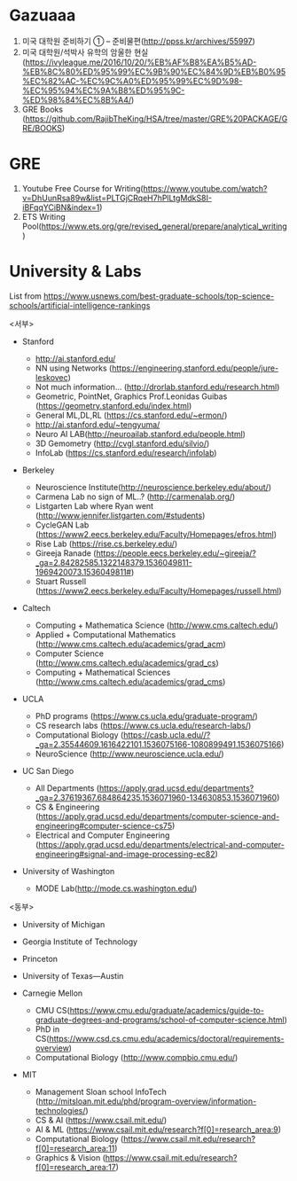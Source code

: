 # Gazuaaa

1. 미국 대학원 준비하기 ① – 준비물편(http://ppss.kr/archives/55997)
2. 미국 대학원/석박사 유학의 암울한 현실(https://ivyleague.me/2016/10/20/%EB%AF%B8%EA%B5%AD-%EB%8C%80%ED%95%99%EC%9B%90%EC%84%9D%EB%B0%95%EC%82%AC-%EC%9C%A0%ED%95%99%EC%9D%98-%EC%95%94%EC%9A%B8%ED%95%9C-%ED%98%84%EC%8B%A4/)
3. GRE Books (https://github.com/RajibTheKing/HSA/tree/master/GRE%20PACKAGE/GRE/BOOKS)


# GRE

1. Youtube Free Course for Writing(https://www.youtube.com/watch?v=DhUunRsa89w&list=PLTGjCRqeH7hPlLtgMdkS8I-iBFqqYCiBN&index=1)
2. ETS Writing Pool(https://www.ets.org/gre/revised_general/prepare/analytical_writing)


# University & Labs

List from https://www.usnews.com/best-graduate-schools/top-science-schools/artificial-intelligence-rankings

<서부>

- Stanford

  - http://ai.stanford.edu/
  - NN using Networks (https://engineering.stanford.edu/people/jure-leskovec)
  - Not much information... (http://drorlab.stanford.edu/research.html)
  - Geometric, PointNet, Graphics Prof.Leonidas Guibas (https://geometry.stanford.edu/index.html)
  - General ML,DL,RL (https://cs.stanford.edu/~ermon/)
  - http://ai.stanford.edu/~tengyuma/
  - Neuro AI LAB(http://neuroailab.stanford.edu/people.html)
  - 3D Gemometry (http://cvgl.stanford.edu/silvio/)
  - InfoLab (https://cs.stanford.edu/research/infolab)


- Berkeley

  - Neuroscience Institute(http://neuroscience.berkeley.edu/about/)
  - Carmena Lab no sign of ML..? (http://carmenalab.org/)
  - Listgarten Lab where Ryan went (http://www.jennifer.listgarten.com/#students)
  - CycleGAN Lab (https://www2.eecs.berkeley.edu/Faculty/Homepages/efros.html)
  - Rise Lab (https://rise.cs.berkeley.edu/)
  - Gireeja Ranade (https://people.eecs.berkeley.edu/~gireeja/?_ga=2.84282585.1322148379.1536049811-1969420073.1536049811#)
  - Stuart Russell (https://www2.eecs.berkeley.edu/Faculty/Homepages/russell.html)


- Caltech

  - Computing + Mathematica Science (http://www.cms.caltech.edu/)
  - Applied + Computational Mathematics (http://www.cms.caltech.edu/academics/grad_acm)
  - Computer Science (http://www.cms.caltech.edu/academics/grad_cs)
  - Computing + Mathematical Sciences (http://www.cms.caltech.edu/academics/grad_cms)
  

- UCLA

  - PhD programs (https://www.cs.ucla.edu/graduate-program/)
  - CS research labs (https://www.cs.ucla.edu/research-labs/)
  - Computational Biology (https://casb.ucla.edu//?_ga=2.35544609.1616422101.1536075166-1080899491.1536075166)
  - NeuroScience (http://www.neuroscience.ucla.edu/)

- UC San Diego

  - All Departments (https://apply.grad.ucsd.edu/departments?_ga=2.37619367.684864235.1536071960-134630853.1536071960)
  - CS & Engineering (https://apply.grad.ucsd.edu/departments/computer-science-and-engineering#computer-science-cs75)
  - Electrical and Computer Engineering
 (https://apply.grad.ucsd.edu/departments/electrical-and-computer-engineering#signal-and-image-processing-ec82)

- University of Washington

  - MODE Lab(http://mode.cs.washington.edu/)

<동부>

- University of Michigan 

- Georgia Institute of Technology 

- Princeton 

- University of Texas—Austin 

- Carnegie Mellon

  - CMU CS(https://www.cmu.edu/graduate/academics/guide-to-graduate-degrees-and-programs/school-of-computer-science.html)
  - PhD in CS(https://www.csd.cs.cmu.edu/academics/doctoral/requirements-overview)
  - Computational Biology (http://www.compbio.cmu.edu/)

- MIT

  - Management Sloan school InfoTech (http://mitsloan.mit.edu/phd/program-overview/information-technologies/)
  - CS & AI (https://www.csail.mit.edu/)
  - AI & ML (https://www.csail.mit.edu/research?f[0]=research_area:9)
  - Computational Biology (https://www.csail.mit.edu/research?f[0]=research_area:11)
  - Graphics & Vision (https://www.csail.mit.edu/research?f[0]=research_area:17)
